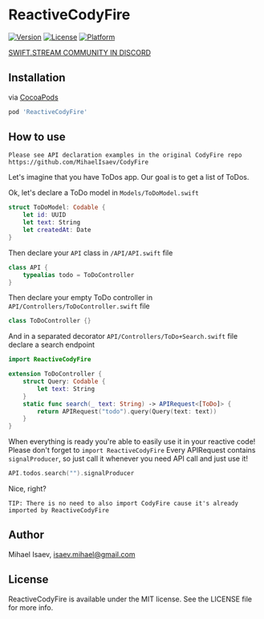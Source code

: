 # ReactiveCodyFire

[![Version](https://img.shields.io/cocoapods/v/ReactiveCodyFire.svg?style=flat)](https://cocoapods.org/pods/ReactiveCodyFire)
[![License](https://img.shields.io/cocoapods/l/ReactiveCodyFire.svg?style=flat)](https://cocoapods.org/pods/ReactiveCodyFire)
[![Platform](https://img.shields.io/cocoapods/p/ReactiveCodyFire.svg?style=flat)](https://cocoapods.org/pods/ReactiveCodyFire)

<p><a href="https://discord.gg/q5wCPYv">SWIFT.STREAM COMMUNITY IN DISCORD</a></p>

## Installation

via [CocoaPods](https://cocoapods.org)

```ruby
pod 'ReactiveCodyFire'
```

## How to use

`Please see API declaration examples in the original CodyFire repo https://github.com/MihaelIsaev/CodyFire`

Let's imagine that you have ToDos app. Our goal is to get a list of ToDos.

Ok, let's declare a ToDo model in `Models/ToDoModel.swift`
```swift
struct ToDoModel: Codable {
    let id: UUID
    let text: String
    let createdAt: Date
}
```

Then declare your `API` class in `/API/API.swift` file
```swift
class API {
    typealias todo = ToDoController
}
```

Then declare your empty ToDo controller in `API/Controllers/ToDoController.swift` file
```swift
class ToDoController {}
```

And in a separated decorator `API/Controllers/ToDo+Search.swift` file declare a search endpoint
```swift
import ReactiveCodyFire

extension ToDoController {
    struct Query: Codable {
        let text: String
    }
    static func search(_ text: String) -> APIRequest<[ToDo]> {
        return APIRequest("todo").query(Query(text: text))
    }
}
```

When everything is ready you're able to easily use it in your reactive code!
Please don't forget to `import ReactiveCodyFire`
Every APIRequest contains `signalProducer`, so just call it whenever you need API call and just use it!
```swift
API.todos.search("").signalProducer
```

Nice, right?

`TIP: There is no need to also import CodyFire cause it's already imported by ReactiveCodyFire`

## Author

Mihael Isaev, isaev.mihael@gmail.com

## License

ReactiveCodyFire is available under the MIT license. See the LICENSE file for more info.
